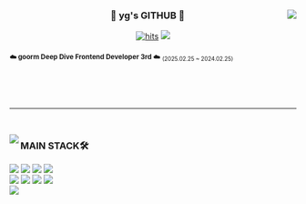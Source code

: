 <div align="center">

  <img align="right" src="https://github-readme-stats.vercel.app/api?username=yg5057&show_icons=true&theme=transparent&hide="/>

  ### 🐹 yg's GITHUB 🐹

 [![hits](https://myhits.vercel.app/api/hit/https%3A%2F%2Fyg5057.vercel.app?color=gray&label=hits&size=small)](https://myhits.vercel.app)
 <a href="https://velog.io/@yg5057/posts/"><img src="https://img.shields.io/badge/velog-20C997?style=flat-square&logo=velog&logoColor=white"/></a><br>


<div align="left">
  
<sub>**☁️ goorm Deep Dive Frontend Developer 3rd ☁️**</sub> <sub><sub>(2025.02.25 ~ 2024.02.25)</sub></sub> <br />
<br />
<br />

<br />
</div>
</div>

 ---

<br />

<img align="left" src="https://github-readme-stats.vercel.app/api/top-langs/?username=yg5057&theme=transparent&exclude_repo=Computer-Science-Engineering&layout=compact&langs_count=10"/></a>

<div align="left">

### MAIN STACK🛠️
<img src="https://img.shields.io/badge/HTML5-E34F26?style=for-the-badge&logo=html5&logoColor=white"/>
<img src="https://img.shields.io/badge/CSS3-1572B6?style=for-the-badge&logo=css3&logoColor=white"/>
<img src="https://img.shields.io/badge/tailwindcss-06B6D4.svg?&style=for-the-badge&logo=tailwindcss&logoColor=white" />
<img src="https://img.shields.io/badge/styledcomponents-DB7093?&style=for-the-badge&logo=styledcomponents&logoColor=white" />
<br>
<img src="https://img.shields.io/badge/JavaScript-F7DF1E?style=for-the-badge&logo=javascript&logoColor=white"/></a>
<img src="https://img.shields.io/badge/Typescript-3178C6?style=for-the-badge&logo=typescript&logoColor=white"/>
<img src="https://img.shields.io/badge/react-%2361DAFB.svg?&style=for-the-badge&logo=react&logoColor=white" />
<img src="https://img.shields.io/badge/next.js-000000.svg?&style=for-the-badge&logo=next.js&logoColor=white" />
<br>
<img src="https://img.shields.io/badge/figma-F24E1E.svg?&style=for-the-badge&logo=figma&logoColor=white" />
<br />
<br />
<br />
<br /><br /><br />
